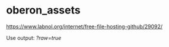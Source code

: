 # oberon_assets



<https://www.labnol.org/internet/free-file-hosting-github/29092/>

Use output:  *?raw=true*